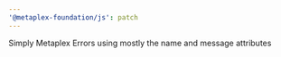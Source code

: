 ```yaml
---
'@metaplex-foundation/js': patch
---
```


Simply Metaplex Errors using mostly the name and message attributes
